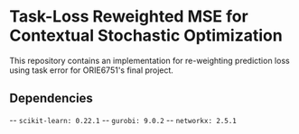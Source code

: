 # Task-Loss Reweighted MSE for Contextual Stochastic Optimization

This repository contains an implementation for re-weighting prediction loss using task error for ORIE6751's final project.


## Dependencies

-- `scikit-learn: 0.22.1`
-- `gurobi: 9.0.2`
-- `networkx: 2.5.1` 

